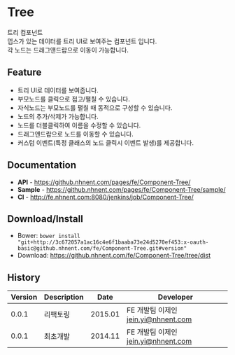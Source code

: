 Tree
======================
트리 컴포넌트<br>
뎁스가 있는 데이터를 트리 UI로 보여주는 컴포넌트 입니다.<br>
각 노드는 드래그앤드랍으로 이동이 가능합니다.

## Feature
* 트리 UI로 데이터를 보여줍니다.
* 부모노드를 클릭으로 접고/펼칠 수 있습니다.
* 자식노드는 부모노드를 펼칠 때 동적으로 구성할 수 있습니다.
* 노드의 추가/삭제가 가능합니다.
* 노드를 더블클릭하여 이름을 수정할 수 있습니다.
* 드래그앤드랍으로 노드를 이동할 수 있습니다.
* 커스텀 이벤트(특정 클래스의 노드 클릭시 이벤트 발생)를 제공합니다.

## Documentation
* **API** - <https://github.nhnent.com/pages/fe/Component-Tree/>
* **Sample** - <https://github.nhnent.com/pages/fe/Component-Tree/sample/>
* **CI** - <http://fe.nhnent.com:8080/jenkins/job/Component-Tree/>

## Download/Install
* Bower: `bower install "git+http://3c672057a1ac16c4e6f1baaba73e24d5270ef453:x-oauth-basic@github.nhnent.com/fe/Component-Tree.git#version"`
* Download: <https://github.nhnent.com/fe/Component-Tree/tree/dist>

## History
| Version | Description | Date | Developer |
| ---- | ---- | ---- | ---- |
| 0.0.1 | 리팩토링 | 2015.01 | FE 개발팀 이제인 <jein.yi@nhnent.com> |
| 0.0.1 | 최초개발 | 2014.11 | FE 개발팀 이제인 <jein.yi@nhnent.com> |



